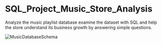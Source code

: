 # SQL_Project_Music_Store_Analysis

Analyze the music playlist database examine the dataset with SQL and help the store understand its business growth by answering simple questions.




![MusicDatabaseSchema](https://github.com/VolleyDataAnalytics/Music_analysis/assets/120261965/700beaa0-245c-4de7-9fa4-50d52524df6d)
